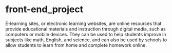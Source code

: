 # front-end_project
E-learning sites, or electronic learning websites, are online resources that provide educational materials and instruction through digital media, such as computers or mobile devices. They can be used to help students improve in subjects like math, English, and science, and can also be used by schools to allow students to learn from home and complete homework online.
